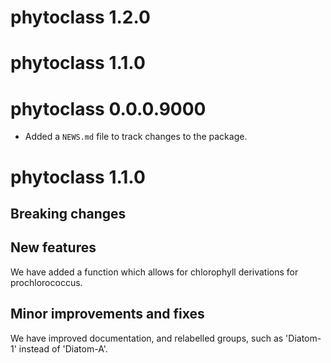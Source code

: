 # phytoclass 1.2.0

# phytoclass 1.1.0

# phytoclass 0.0.0.9000

* Added a `NEWS.md` file to track changes to the package.

# phytoclass 1.1.0

## Breaking changes

## New features

We have added a function which allows for chlorophyll derivations for prochlorococcus.

## Minor improvements and fixes

We have improved documentation, and relabelled groups, such as 'Diatom-1' instead of 'Diatom-A'.
